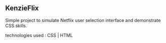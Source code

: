 <h2>KenzieFlix</h2>

Simple project to simulate Netflix user selection interface and demonstrate CSS skills.

technologies used : CSS | HTML
